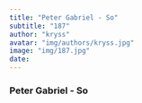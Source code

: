 ```yaml
---
title: "Peter Gabriel - So"
subtitle: "187"
author: "kryss"
avatar: "img/authors/kryss.jpg"
image: "img/187.jpg"
date:
---
```


### Peter Gabriel - So
